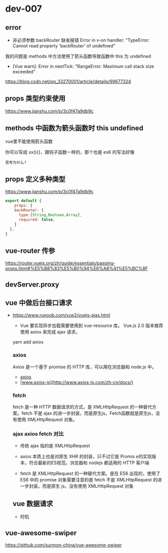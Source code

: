 # dev-007

## error

+ 非必须参数 backRouter 缺省报错  Error in v-on handler: "TypeError: Cannot read property 'backRouter' of undefined"

我的问题是 methods 中方法使用了箭头函数导致函数中 this 为 undefined

+ [Vue warn]: Error in nextTick: "RangeError: Maximum call stack size exceeded"

https://blog.csdn.net/qq_33270001/article/details/99677324

## props 类型约束使用

https://www.jianshu.com/p/3c0f47a9db9c


## methods 中函数为箭头函数时 this undefined

vue里不能使用箭头函数

你可以写成 xx(){}，跟钩子函数一样的，那个也是 es6 的写法好像


`思考为什么?`

## props 定义多种类型

https://www.jianshu.com/p/3c0f47a9db9c

```javascript
export default {
    props: {
    backRouter: {
      type:[String,Boolean,Array],
      required: false,
    }
  },
}
```

## vue-router 传参

https://router.vuejs.org/zh/guide/essentials/passing-props.html#%E5%B8%83%E5%B0%94%E6%A8%A1%E5%BC%8F



## devServer.proxy

## vue 中做后台接口请求



+ https://www.runoob.com/vue2/vuejs-ajax.html
  + Vue 要实现异步加载需要使用到 vue-resource 库。 Vue.js 2.0 版本推荐使用 axios 来完成 ajax 请求。


  yarn add axios

  ### axios 

  Axios 是一个基于 promise 的 HTTP 库，可以用在浏览器和 node.js 中。

  + [axios](https://github.com/axios/axios)
  + [www.axios-js](http://www.axios-js.com/zh-cn/docs/)

  ### fetch 

  fetch 是一种 HTTP 数据请求的方式，是 XMLHttpRequest 的一种替代方案。fetch 不是 ajax 的进一步封装，而是原生js。Fetch函数就是原生js，没有使用 XMLHttpRequest 对象。

  ### ajax axios fetch 对比

  + 传统 ajax 指的是 XMLHttpRequest
  + axios 本质上也是对原生 XHR 的封装，只不过它是 Promis e的实现版本，符合最新的ES规范。浏览器和 nodejs 都适用的 HTTP 客户端

  + fetch 是 XMLHttpRequest 的一种替代方案。是在 ES6 出现的，使用了 ES6 中的 promise 对象需要注意的是 fetch 不是 XMLHttpRequest 的进一步封装，而是原生 js，没有使用 XMLHttpRequest 对象

  ## vue 数据请求

  + 时机

## vue-awesome-swiper

https://github.com/surmon-china/vue-awesome-swiper